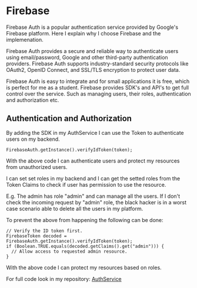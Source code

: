 # Firebase

Firebase Auth is a popular authentication service provided by Google's Firebase platform. Here I explain why I choose Firebase and the implemenation.

Firebase Auth provides a secure and reliable way to authenticate users using email/password, Google and other third-party authentication providers. Firebase Auth supports industry-standard security protocols like OAuth2, OpenID Connect, and SSL/TLS encryption to protect user data.

Firebase Auth is easy to integrate and for small applications it is free, which is perfect for me as a student. Firebase provides SDK's and API's to get full control over the service. Such as managing users, their roles, authentication and authorization etc.

## Authentication and Authorization 

By adding the SDK in my AuthService I can use the Token to authenticate users on my backend. 

```
FirebaseAuth.getInstance().verifyIdToken(token);
```

With the above code I can authenticate users and protect my resources from unauthorized users.

I can set set roles in my backend and I can get the setted roles from the Token Claims to check if user has permission to use the resource. 

E.g. The admin has role "admin" and can manage all the users. If I don't check the incoming request by "admin" role, the black hacker is in a worst case scenario able to delete all the users in my platform. 

To prevent the above from happening the following can be done:
```
// Verify the ID token first.
FirebaseToken decoded = FirebaseAuth.getInstance().verifyIdToken(token);
if (Boolean.TRUE.equals(decoded.getClaims().get("admin"))) {
  // Allow access to requested admin resource.
}
```

With the above code I can protect my resources based on roles.

For full code look in my repository: [AuthService](https://github.com/Adv-Software-DeKeet/DeKeet-AuthService)